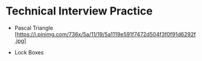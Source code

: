 # Technical Interview Practice

* Pascal Triangle
[https://i.pinimg.com/736x/5a/11/19/5a1119e591f7472d504f3f0f91d6292f.jpg]

* Lock Boxes
  
